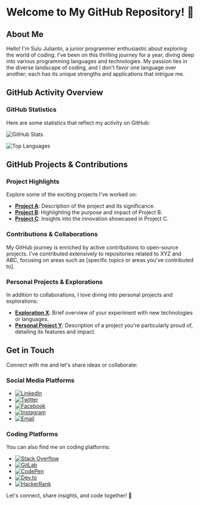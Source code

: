 # Welcome to My GitHub Repository! 🌟

## About Me

Hello! I'm Sulu Julianto, a junior programmer enthusiastic about exploring the world of coding. I've been on this thrilling journey for a year, diving deep into various programming languages and technologies. My passion lies in the diverse landscape of coding, and I don't favor one language over another; each has its unique strengths and applications that intrigue me.

## GitHub Activity Overview

### GitHub Statistics

Here are some statistics that reflect my activity on GitHub:

![GitHub Stats](https://github-readme-stats.vercel.app/api?username=sulujulianto&show_icons=true&theme=radical)

![Top Languages](https://github-readme-stats.vercel.app/api/top-langs/?username=sulujulianto&layout=compact&theme=radical)

## GitHub Projects & Contributions

### Project Highlights

Explore some of the exciting projects I've worked on:

- [**Project A**](link-to-project-A): Description of the project and its significance.
- [**Project B**](link-to-project-B): Highlighting the purpose and impact of Project B.
- [**Project C**](link-to-project-C): Insights into the innovation showcased in Project C.

### Contributions & Collaborations

My GitHub journey is enriched by active contributions to open-source projects. I've contributed extensively to repositories related to XYZ and ABC, focusing on areas such as [specific topics or areas you've contributed to].

### Personal Projects & Explorations

In addition to collaborations, I love diving into personal projects and explorations:

- [**Exploration X**](link-to-exploration-X): Brief overview of your experiment with new technologies or languages.
- [**Personal Project Y**](link-to-project-Y): Description of a project you're particularly proud of, detailing its features and impact.

## Get in Touch

Connect with me and let's share ideas or collaborate:

### Social Media Platforms

- [![LinkedIn](https://img.shields.io/badge/LinkedIn-Connect-blue?style=for-the-badge&logo=linkedin)](your-linkedin-profile)
- [![Twitter](https://img.shields.io/badge/Twitter-Follow-blue?style=for-the-badge&logo=twitter)](your-twitter-profile)
- [![Facebook](https://img.shields.io/badge/Facebook-Add-blue?style=for-the-badge&logo=facebook)](your-facebook-profile)
- [![Instagram](https://img.shields.io/badge/Instagram-Follow-blue?style=for-the-badge&logo=instagram)](your-instagram-profile)
- [![Email](https://img.shields.io/badge/Email-Contact%20Me-red?style=for-the-badge&logo=gmail)](mailto:sulujulianto@gmail.com)

### Coding Platforms

You can also find me on coding platforms:

- [![Stack Overflow](https://img.shields.io/badge/StackOverflow-Profile-blue?style=for-the-badge&logo=stackoverflow)](your-stackoverflow-profile)
- [![GitLab](https://img.shields.io/badge/GitLab-Profile-blue?style=for-the-badge&logo=gitlab)](your-gitlab-profile)
- [![CodePen](https://img.shields.io/badge/CodePen-Profile-blue?style=for-the-badge&logo=codepen)](your-codepen-profile)
- [![Dev.to](https://img.shields.io/badge/Dev.to-Profile-blue?style=for-the-badge&logo=dev-dot-to)](your-devto-profile)
- [![HackerRank](https://img.shields.io/badge/HackerRank-Profile-blue?style=for-the-badge&logo=hackerrank)](your-hackerrank-profile)

Let's connect, share insights, and code together! 🚀
